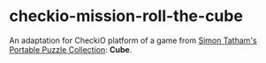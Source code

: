 ﻿checkio-mission-roll-the-cube
=============================

An adaptation for CheckiO platform of a game from
<a href="https://www.chiark.greenend.org.uk/~sgtatham/puzzles/">
Simon Tatham's Portable Puzzle Collection</a>: **Cube**.

